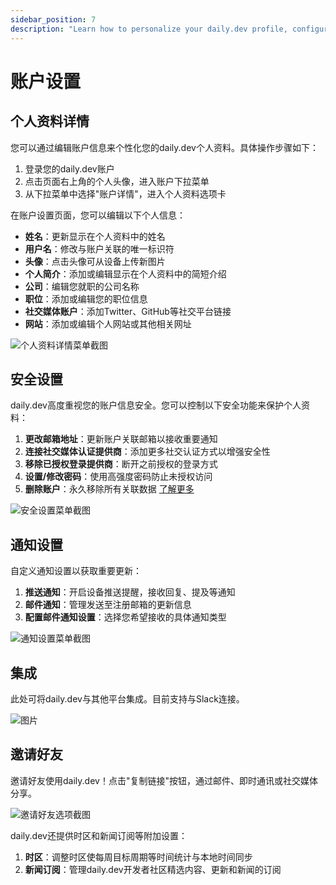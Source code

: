 ```yaml
---
sidebar_position: 7
description: "Learn how to personalize your daily.dev profile, configure security settings, manage notifications, and invite friends. Set up your account for a tailored experience."
---
```


# 账户设置

## 个人资料详情

您可以通过编辑账户信息来个性化您的daily.dev个人资料。具体操作步骤如下：

1. 登录您的daily.dev账户
2. 点击页面右上角的个人头像，进入账户下拉菜单
3. 从下拉菜单中选择"账户详情"，进入个人资料选项卡

在账户设置页面，您可以编辑以下个人信息：

* **姓名**：更新显示在个人资料中的姓名
* **用户名**：修改与账户关联的唯一标识符
* **头像**：点击头像可从设备上传新图片
* **个人简介**：添加或编辑显示在个人资料中的简短介绍
* **公司**：编辑您就职的公司名称
* **职位**：添加或编辑您的职位信息
* **社交媒体账户**：添加Twitter、GitHub等社交平台链接
* **网站**：添加或编辑个人网站或其他相关网址

![个人资料详情菜单截图](https://github.com/user-attachments/assets/53a4fe9e-a4c9-408d-9b75-9260a9153b11)

## 安全设置

daily.dev高度重视您的账户信息安全。您可以控制以下安全功能来保护个人资料：

1. **更改邮箱地址**：更新账户关联邮箱以接收重要通知
2. **连接社交媒体认证提供商**：添加更多社交认证方式以增强安全性
3. **移除已授权登录提供商**：断开之前授权的登录方式
4. **设置/修改密码**：使用高强度密码防止未授权访问
5. **删除账户**：永久移除所有关联数据 [了解更多](/your-profile/deleting-your-profile.md)

![安全设置菜单截图](https://github.com/user-attachments/assets/a2541edd-c1be-4081-aa05-4fbf4d5b07b5)

## 通知设置

自定义通知设置以获取重要更新：

1. **推送通知**：开启设备推送提醒，接收回复、提及等通知
2. **邮件通知**：管理发送至注册邮箱的更新信息
3. **配置邮件通知设置**：选择您希望接收的具体通知类型

![通知设置菜单截图](https://github.com/user-attachments/assets/47eb837f-19b2-4cc6-a768-2f3490b58027)

## 集成

此处可将daily.dev与其他平台集成。目前支持与Slack连接。

![图片](https://github.com/user-attachments/assets/455c59f4-5f0b-4fe7-a876-a31e61536c7f)

## 邀请好友

邀请好友使用daily.dev！点击"复制链接"按钮，通过邮件、即时通讯或社交媒体分享。

![邀请好友选项截图](https://github.com/user-attachments/assets/b0f28c99-8284-44bc-9e04-4767d2eed3d9)

daily.dev还提供时区和新闻订阅等附加设置：

1. **时区**：调整时区使每周目标周期等时间统计与本地时间同步
2. **新闻订阅**：管理daily.dev开发者社区精选内容、更新和新闻的订阅
